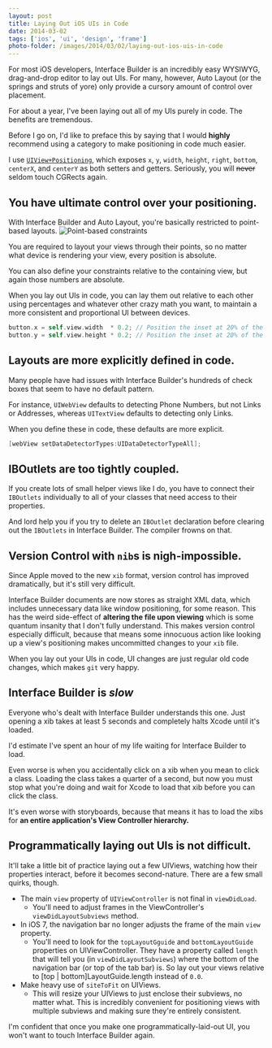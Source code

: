 ```yaml
---
layout: post
title: Laying Out iOS UIs in Code
date: 2014-03-02
tags: ['ios', 'ui', 'design', 'frame']
photo-folder: /images/2014/03/02/laying-out-ios-uis-in-code
---
```


For most iOS developers, Interface Builder is an incredibly easy WYSIWYG,
drag-and-drop editor to lay out UIs. For many, however, Auto Layout (or the
springs and struts of yore) only provide a cursory amount of control over
placement.

For about a year, I've been laying out all of my UIs purely in code. The benefits
are tremendous.

Before I go on, I'd like to preface this by saying that I would **highly**
recommend using a category to make positioning in code much easier.

I use [`UIView+Positioning`](http://github.com/freak4pc/UIView-Positioning),
which exposes `x`, `y`, `width`, `height`, `right`, `bottom`, `centerX`, and
`centerY` as both setters and getters. Seriously, you will ~~never~~ seldom
touch CGRects again.

## You have ultimate control over your positioning.
With Interface Builder and Auto Layout, you're basically restricted to point-based
layouts.
![Point-based constraints]({{page.photo-folder}}/pointconstraint.png)

You are required to layout your views through their points, so no matter what
device is rendering your view, every position is absolute.

You can also define your constraints relative to the containing view, but again
those numbers are absolute.

When you lay out UIs in code, you can lay them out relative to each other using
percentages and whatever other crazy math you want, to maintain a more consistent
and proportional UI between devices.

```objective-c
button.x = self.view.width  * 0.2; // Position the inset at 20% of the width.
button.y = self.view.height * 0.2; // Position the inset at 20% of the height.
```

## Layouts are more explicitly defined in code.
Many people have had issues with Interface Builder's hundreds of check boxes that
seem to have no default pattern.

For instance, `UIWebView` defaults to detecting Phone Numbers, but not Links or
Addresses, whereas `UITextView` defaults to detecting only Links.

When you define these in code, these defaults are more explicit.

```objective-c
[webView setDataDetectorTypes:UIDataDetectorTypeAll];
```

## IBOutlets are too tightly coupled.
If you create lots of small helper views like I do, you have to connect their
`IBOutlets` individually to all of your classes that need access to their
properties.

And lord help you if you try to delete an `IBOutlet` declaration
before clearing out the `IBOutlets` in Interface Builder. The compiler frowns on
that.

## Version Control with `nib`s is nigh-impossible.
Since Apple moved to the new `xib` format, version control has improved
dramatically, but it's still very difficult.

Interface Builder documents are now stores as straight XML data, which includes
unnecessary data like window positioning, for some reason. This has the weird
side-effect of **altering the file upon viewing** which is some quantum
insanity that I don't fully understand. This makes version control especially
difficult, because that means some innocuous action like looking up a view's
positioning makes uncommitted changes to your `xib` file.

When you lay out your UIs in code, UI changes are just regular old code changes,
which makes `git` very happy.

## Interface Builder is ***slow***
Everyone who's dealt with Interface Builder understands this one. Just opening a
xib takes at least 5 seconds and completely halts Xcode until it's loaded.

I'd estimate I've spent an hour of my life waiting for Interface Builder to load.

Even worse is when you accidentally click on a xib when you mean to click a class.
Loading the class takes a quarter of a second, but now you must stop what you're
doing and wait for Xcode to load that xib before you can click the class.

It's even worse with storyboards, because that means it has to load the xibs for
**an entire application's View Controller hierarchy.**

## Programmatically laying out UIs is not difficult.
It'll take a little bit of practice laying out a few UIViews, watching how
their properties interact, before it becomes second-nature. There are a few small
quirks, though.

* The main `view` property of `UIViewController` is not final in `viewDidLoad`.
    - You'll need to adjust frames in the ViewController's  `viewDidLayoutSubviews` method.
* In iOS 7, the navigation bar no longer adjusts the frame of the main `view`
property.
    - You'll need to look for the `topLayoutGguide` and `bottomLayoutGuide`
properties on UIViewController. They have a property called `length` that will
tell you (in `viewDidLayoutSubviews`) where the bottom of the navigation bar (or
top of the tab bar) is. So lay out your views relative to [top | bottom]LayoutGuide.length
instead of `0.0`.
* Make heavy use of `siteToFit` on UIViews.
    - This will resize your UIViews to just enclose their subviews, no matter
what. This is incredibly convenient for positioning views with multiple subviews
and making sure they're entirely consistent.

I'm confident that once you make one programmatically-laid-out UI, you won't want
to touch Interface Builder again.
